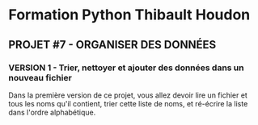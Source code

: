 # Formation Python Thibault Houdon

## PROJET #7 - ORGANISER DES DONNÉES

### VERSION 1 - Trier, nettoyer et ajouter des données dans un nouveau fichier

Dans la première version de ce projet, vous allez devoir lire un fichier et tous les noms qu'il contient, trier cette liste de noms, et ré-écrire la liste dans l'ordre alphabétique.
